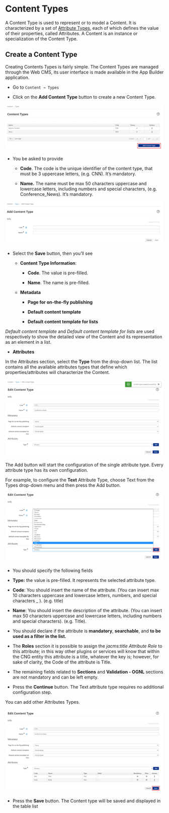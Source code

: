 # Content Types

A Content Type is used to represent or to model a Content.
It is characterized by a set of [Attribute Types](./content-attributes.md), each of which defines the value of their properties, called Attributes. A Content is
an instance or specialization of the Content Type.

## Create a Content Type

Creating Contents Types is fairly simple. The Content Types are managed
through the Web CMS, its user interface is made available in the App
Builder application.

-   Go to `Content → Types`

-   Click on the **Add Content Type** button to create a new Content
    Type.

![image](./extracted-media/media/ContentTypes2.png)

-   You be asked to provide

    -   **Code**. The code is the unique identifier of the content type,
        that must be 3 uppercase letters, (e.g. CNN). It’s mandatory.

    -   **Name.** The name must be max 50 characters uppercase and
        lowercase letters, including numbers and special characters,
        (e.g. Conference\_News). It’s mandatory.

![image](./extracted-media/media/ContentTypes3.png)

-   Select the **Save** button, then you’ll see

    -   **Content Type Information**:

        -   **Code**. The value is pre-filled.

        -   **Name**. The name is pre-filled.

    -   **Metadata**

        -   **Page for on-the-fly publishing**

        -   **Default content template**

        -   **Default content template for lists**

*Default content template* and *Default content template for lists* are used
respectively to show the detailed view of the Content and its
representation as an element in a list.

-   **Attributes**

In the Attributes section, select the **Type** from the drop-down list.
The list contains all the available attributes types that define which
properties/attributes will characterize the Content.

![image](./extracted-media/media/ContentTypes4.png)

The Add button will start the configuration of the single attribute
type. Every attribute type has its own configuration.

For example, to configure the **Text** Attribute Type, choose Text from
the Types drop-down menu and then press the Add button.

![image](./extracted-media/media/ContentTypes5.png)

-   You should specify the following fields

-   **Type:** the value is pre-filled. It represents the selected
    attribute type.

-   **Code**: You should insert the name of the attribute. (You
    can insert max 10 characters uppercase and lowercase letters,
    numbers, and special characters \_ ). (e.g. title)

-   **Name**: You should insert the description of the attribute.
    (You can insert max 50 characters uppercase and lowercase letters,
    including numbers and special characters). (e.g. Title).

-   You should declare if the attribute is **mandatory**,
    **searchable**, and **to be used as a filter in the list.**

-   The **Roles** section it is possible to assign the *jacms:title
    Attribute Role* to this attribute; in this way other plugins or
    services will know that within the CNG entity this attribute is a
    title, whatever the key is; however, for sake of clarity, the Code
    of the attribute is Title.

-   The remaining fields related to **Sections** and **Validation -
    OGNL** sections are not mandatory and can be left empty.

-   Press the **Continue** button. The Text attribute type requires no
    additional configuration step.

You can add other Attributes Types.

![image](./extracted-media/media/ContentTypes6.png)

-   Press the **Save** button. The Content type will be saved and displayed
    in the table list

